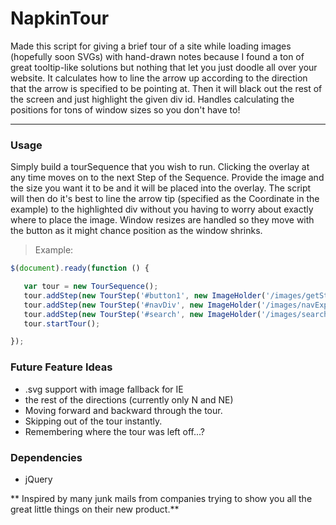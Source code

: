 NapkinTour
==========
Made this script for giving a brief tour of a site while loading images (hopefully soon SVGs) with hand-drawn notes because I found a ton of great tooltip-like solutions but nothing that let you just doodle all over your website.  It calculates how to line the arrow up according to the direction that the arrow is specified to be pointing at.  Then it will black out the rest of the screen and just highlight the given div id.  Handles calculating the positions for tons of window sizes so you don't have to!

-----------------------

### Usage

Simply build a tourSequence that you wish to run.  Clicking the overlay at any time moves on to the next Step of the Sequence.  Provide the image and the size you want it to be and it will be placed into the overlay.  The script will then do it's best to line the arrow tip (specified as the Coordinate in the example) to the highlighted div without you having to worry about exactly where to place the image.  Window resizes are handled so they move with the button as it might chance position as the window shrinks.

> Example:

```javascript
$(document).ready(function () {

   var tour = new TourSequence();
   tour.addStep(new TourStep('#button1', new ImageHolder('/images/getStartedExplain.png', 640, 400), 'ne', new Coordinate(544, 6)));
   tour.addStep(new TourStep('#navDiv', new ImageHolder('/images/navExplain.png', 640, 400), 'n', new Coordinate(126, 12)));
   tour.addStep(new TourStep('#search', new ImageHolder('/images/searchExplain.png', 640, 400), 'n', new Coordinate(289, 60)));
   tour.startTour();

});
```

### Future Feature Ideas

* .svg support with image fallback for IE
* the rest of the directions (currently only N and NE)
* Moving forward and backward through the tour.
* Skipping out of the tour instantly.
* Remembering where the tour was left off...?

### Dependencies

* jQuery
 

** Inspired by many junk mails from companies trying to show you all the great little things on their new product.**
